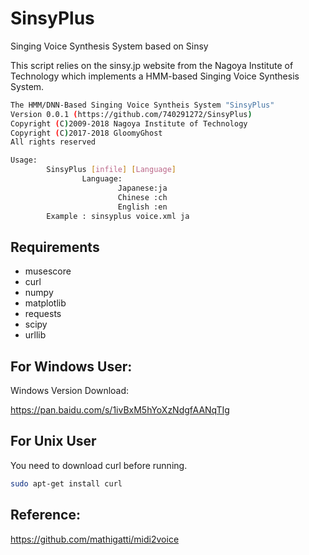 # SinsyPlus
Singing Voice Synthesis System based on Sinsy

This script relies on the sinsy.jp website from the Nagoya Institute of Technology which implements a HMM-based Singing Voice Synthesis System.

```bash
The HMM/DNN-Based Singing Voice Syntheis System "SinsyPlus"
Version 0.0.1 (https://github.com/740291272/SinsyPlus)
Copyright (C)2009-2018 Nagoya Institute of Technology
Copyright (C)2017-2018 GloomyGhost
All rights reserved

Usage:
        SinsyPlus [infile] [Language]
                Language:
                        Japanese:ja
                        Chinese :ch
                        English :en
        Example : sinsyplus voice.xml ja

```

## Requirements
- musescore
- curl
- numpy
- matplotlib
- requests
- scipy	
- urllib

## For Windows User:
Windows Version Download:

https://pan.baidu.com/s/1ivBxM5hYoXzNdgfAANqTIg

## For Unix User 
You need to download curl before running.
```bash
sudo apt-get install curl
```
## Reference:
https://github.com/mathigatti/midi2voice
